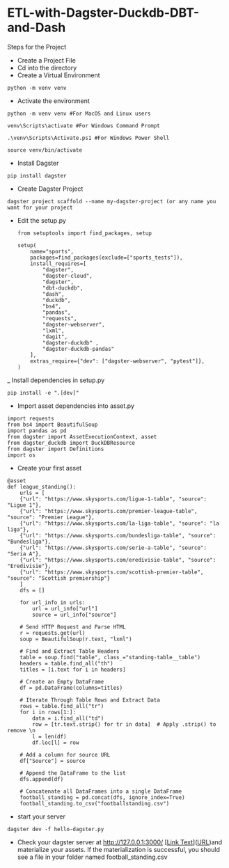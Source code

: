 # ETL-with-Dagster-Duckdb-DBT-and-Dash
Steps for the Project
- Create a Project File
- Cd into the directory
- Create a Virtual Environment
```
python -m venv venv
```
- Activate the environment
```
python -m venv venv #For MacOS and Linux users

venv\Scripts\activate #For Windows Command Prompt

.\venv\Scripts\Activate.ps1 #For Windows Power Shell

source venv/bin/activate
```
- Install Dagster
```
pip install dagster
```
- Create Dagster Project
 ```
dagster project scaffold --name my-dagster-project (or any name you want for your project

```
- Edit the setup.py
  ```
  from setuptools import find_packages, setup
  
  setup(
      name="sports",
      packages=find_packages(exclude=["sports_tests"]),
      install_requires=[
          "dagster",
          "dagster-cloud",
          "dagster",
          "dbt-duckdb",
          "dash",
          "duckdb",
          "bs4",
          "pandas",
          "requests",
          "dagster-webserver",
          "lxml",
          "dagit",
          "dagster-duckdb" ,
          "dagster-duckdb-pandas"
      ],
      extras_require={"dev": ["dagster-webserver", "pytest"]},
  )
  ```
_ Install dependencies in setup.py
```
pip install -e ".[dev]"
```
- Import asset dependencies into asset.py
```
import requests
from bs4 import BeautifulSoup
import pandas as pd
from dagster import AssetExecutionContext, asset
from dagster_duckdb import DuckDBResource
from dagster import Definitions
import os
```
- Create your first asset
```
@asset
def league_standing():
    urls = [
    {"url": "https://www.skysports.com/ligue-1-table", "source": "Ligue 1"},
    {"url": "https://www.skysports.com/premier-league-table", "source": "Premier League"},
    {"url": "https://www.skysports.com/la-liga-table", "source": "la liga"},
    {"url": "https://www.skysports.com/bundesliga-table", "source": "Bundesliga"},
    {"url": "https://www.skysports.com/serie-a-table", "source": "Seria A"},
    {"url": "https://www.skysports.com/eredivisie-table", "source": "Eredivisie"},
    {"url": "https://www.skysports.com/scottish-premier-table", "source": "Scottish premiership"}
    ]
    dfs = []

    for url_info in urls:
        url = url_info["url"]
        source = url_info["source"]

    # Send HTTP Request and Parse HTML
    r = requests.get(url)
    soup = BeautifulSoup(r.text, "lxml")

    # Find and Extract Table Headers
    table = soup.find("table", class_="standing-table__table")
    headers = table.find_all("th")
    titles = [i.text for i in headers]

    # Create an Empty DataFrame
    df = pd.DataFrame(columns=titles)

    # Iterate Through Table Rows and Extract Data
    rows = table.find_all("tr")
    for i in rows[1:]:
        data = i.find_all("td")
        row = [tr.text.strip() for tr in data]  # Apply .strip() to remove \n
        l = len(df)
        df.loc[l] = row

    # Add a column for source URL
    df["Source"] = source

    # Append the DataFrame to the list
    dfs.append(df)

    # Concatenate all DataFrames into a single DataFrame
    football_standing = pd.concat(dfs, ignore_index=True)
    football_standing.to_csv("footballstanding.csv")
```

- start your server
```
dagster dev -f hello-dagster.py
```
- Check your dagster server at http://127.0.0.1:3000/ [[Link Text](http://127.0.0.1:3000/)]([URL](http://127.0.0.1:3000/))and materialize your assets. If the materialization is successful, you should see a file in your folder named football_standing.csv
